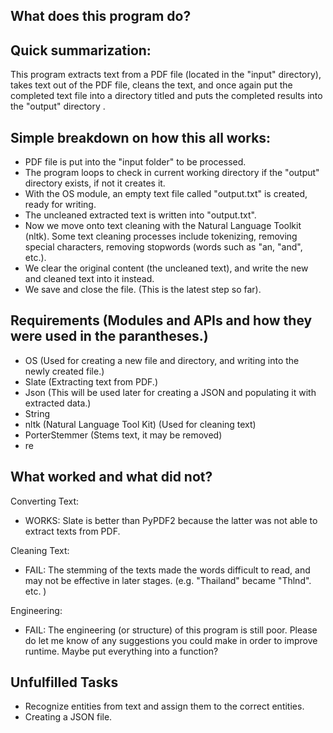 What does this program do?
------------------

Quick summarization:
------------------

This program extracts text from a PDF file (located in the "input" directory), takes text out of the PDF file, cleans the text, and once again put the completed text file into a directory titled and puts the completed results into the "output" directory . 

Simple breakdown on how this all works:
------------------

- PDF file is put into the "input folder" to be processed. 
- The program loops to check in current working directory if the "output" directory exists, if not it creates it. 
- With the OS module, an empty text file called "output.txt" is created, ready for writing. 
- The uncleaned extracted text is written into "output.txt". 
- Now we move onto text cleaning with the Natural Language Toolkit (nltk). Some text cleaning processes include tokenizing, removing special characters, removing stopwords (words such as "an, "and", etc.).
- We clear the original content (the uncleaned text), and write the new and cleaned text into it instead.
- We save and close the file. (This is the latest step so far). 


Requirements (Modules and APIs and how they were used in the parantheses.)
------------------

- OS (Used for creating a new file and directory, and writing into the newly created file.)
- Slate (Extracting text from PDF.)
- Json (This will be used later for creating a JSON and populating it with extracted data.)
- String 
- nltk (Natural Language Tool Kit) (Used for cleaning text)
- PorterStemmer (Stems text, it may be removed)
- re 

What worked and what did not?
------------------

Converting Text:
- WORKS: Slate is better than PyPDF2 because the latter was not able to extract texts from PDF. 

Cleaning Text: 
- FAIL: The stemming of the texts made the words difficult to read, and may not be effective in later stages. (e.g. "Thailand" became "Thlnd". etc. )

Engineering:
- FAIL: The engineering (or structure) of this program is still poor. Please do let me know of any suggestions you could make in order to improve runtime. Maybe put everything into a function? 

Unfulfilled Tasks
------------------
- Recognize entities from text and assign them to the correct entities. 
- Creating a JSON file. 

